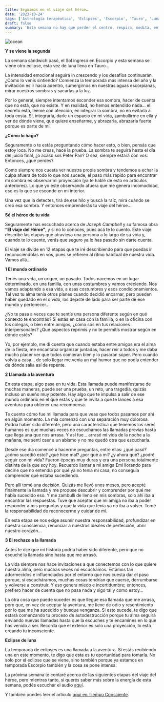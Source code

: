 ```yaml
---
title: Seguimos en el viaje del héroe…
date: '2023-10-24'
tags: ['Astrología terapéutica', 'Eclipses', 'Escorpio', 'Tauro', 'Luna', 'Héroe y llamada']
draft: false
summary: 'Esta semana no hay que perder el centro, respira, medita, enfócate en tu interior, esto será clave.'
---
```


<Image alt="ocean" src="/static/images/Blog/Tiempo-consciente/heroe.jpg" width={750} height={500} />

**Y se viene la segunda**

La semana sándwich pasó, el Sol ingresó en Escorpio y esta semana se viene otro eclipse, esta vez de luna llena en Tauro…

La intensidad emocional seguirá in crescendo y los desafíos continuarán. ¿Cómo lo venís sintiendo? Comienza la temporada más intensa del año y la invitación es ir hacia adentro, sumergirnos en nuestras aguas escorpianas, mirar nuestras sombras y sacarlas a la luz.

Por lo general, siempre intentamos esconder esa sombra, hacer de cuenta que no está, que no existe. Y en realidad, no hemos entendido nada… el secreto está, léeme con atención, en integrar la sombra, no en evitarla a toda costa. Sí, integrarla, darle un espacio en mi vida, zambullirme en ella y ver de dónde viene, qué quiere enseñarme, y abrazarla, abrazarla fuerte porque es parte de mí.

**¿Cómo lo hago?**

Seguramente o te estás preguntando cómo hacer esto, o bien, pensás que estoy loca. No me creas, hacé la prueba. La sombra te seguirá hasta el día del juicio final, ¿o acaso sos Peter Pan? O sea, siempre estará con vos. Entonces, ¿qué perdés?

Como siempre nos cuesta ver nuestra propia sombra y tendemos a echar la culpa afuera de todo lo que nos sucede, el paso más rápido para encontrar mi sombra es observar mi proyección (ya te hablé de esto en artículos anteriores). Lo que yo esté observando afuera que me genera incomodidad, eso es lo que se esconde en mi interior.

Una vez que la detectes, tirá de ese hilo y buscá la raíz, mirá cuándo se creó esa sombra. Y entonces emprenderás tu viaje del héroe…

**Sé el héroe de tu vida**

Seguramente has escuchado acerca de _Joseph Campbell_ y su famosa obra **“El viaje del Héroe”**, y si no lo conoces, pues acá te lo cuento. Este viaje describe las etapas que atraviesa una persona a lo largo de su vida y, cuando te lo cuente, verás que seguro ya lo has pasado sin darte cuenta.

El viaje se divide en 12 etapas que te iré describiendo para que puedas ir reconociéndolas en vos, pues se refieren al ritmo habitual de nuestra vida. Vamos allá…

**1 El mundo ordinario**

Tenés una vida, un origen, un pasado. Todos nacemos en un lugar determinado, en una familia, con unas costumbres y vamos creciendo. Nos vamos adaptando a esa vida, a esas costumbres y esos condicionamientos. Tal vez tu alma tenía otros planes cuando decidió encarnar, pero pueden haber quedado en el olvido, los dejaste de lado para ser parte de ese mundo y pertenecer…

¿No te pasa a veces que te sentís una persona diferente según en qué contexto te encontrás? Si estás en casa con la familia, o en la oficina con los colegas, o bien entre amigos, ¿cómo sos en tus relaciones interpersonales? ¿Qué aspectos reprimís y no te permitís mostrar según en dónde estés?

Yo, por ejemplo, me di cuenta que cuando estaba entre amigos era el alma de la fiesta, me encantaba organizar juntadas, hacer reír a todos y me daba mucho placer ver que todos comieran bien y lo pasaran súper. Pero cuando volvía a casa… de solo llegar me venía un mal humor que no podía entender de dónde salía así de repente.

**2 Llamada a la aventura**

En esta etapa, algo pasa en tu vida. Esta llamada puede manifestarse de muchas maneras, puede ser una prueba, un reto, una tragedia, quizás incluso un sueño muy potente. Hay algo que te impulsa a salir de ese mundo ordinario en el que estás y que te invita a que te lances a esa aventura para obtener una recompensa.

Te cuento cómo fue mi llamada para que veas que todos pasamos por ahí en algún momento. La mía comenzó con una separación muy dolorosa. Podría haber sido diferente, pero una característica que tenemos los seres humanos es que muchas veces no escuchamos las llamadas previas hasta que llega una que nos arrasa. Y así fue… arrasó mi vida de la noche a la mañana, me sentí caer a un abismo y no me quedó otra que escucharla.

Desde ese día comencé a hacerme preguntas, entre ellas: ¿qué pasó? ¿cómo sucedió esto? ¿qué hice mal? ¿por qué a mí? ¿y ahora qué? ¿podré seguir con mi vida? Fueron épocas muy duras y era una persona totalmente distinta de la que soy hoy. Recuerdo llamar a mi amiga Emi llorando para decirle que no entendía por qué ya no tenía mi casa, no conseguía comprender qué estaba sucediendo.

Pero allí tomé una decisión. Quizás me llevó unos meses, pero acepté finalmente la llamada y me propuse descubrir y comprender por qué me había sucedido eso. Y me zambullí de lleno en mis sombras, solo ahí iba a encontrar las respuestas. Tuve que aceptar que mi amiga no iba a poder responder a mis preguntas y que la vida que tenía ya no iba a volver. Tomé la responsabilidad de reconocerme y cuidar de mí.

En esta etapa se nos exige asumir nuestra responsabilidad, profundizar en nuestra consciencia, renunciar a nuestros ideales de perfección, abrir nuestro corazón…

**3 El rechazo a la llamada**

Antes te dije que mi historia podría haber sido diferente, pero que no escuché la llamada sino hasta que me arrasó.

La vida siempre nos hace invitaciones a que conectemos con lo que quiere nuestra alma, pero muchas veces no escuchamos. Estamos tan adormecidos e influenciados por el entorno que nos cuesta dar el paso porque, si escucháramos, muchas cosas tendrían que caerse, derrumbarse y volverse a construir. Y eso genera miedo e incertidumbre; entonces, prefiero hacer de cuenta que no pasa nada y sigo tal y como estoy…

La otra cosa que puede suceder es que llegue esa llamada que me arrasa, pero que, en vez de aceptar la aventura, me llene de odio y resentimiento por lo que me ha sucedido y busque venganza. Si esto sucede, te digo que estará comenzando tu proceso de autodestrucción porque tu alma seguirá enviando nuevas llamadas hasta que la escuches y te encamines en lo que has venido a ser. Recordá que el exterior es solo una proyección, lo está creando tu inconsciente.

**Eclipse de luna**

La temporada de eclipses es una llamada a la aventura. Si estás recibiendo una en este momento, te digo que esta es tu oportunidad para tomarla. No solo por el eclipse que se viene, sino también porque ya estamos en temporada Escorpio también y la cosa se pone intensa.

La próxima semana te contaré acerca de las siguientes etapas del viaje del héroe, pero mientras tanto, si querés saber más sobre la energía de esta semana, podés escuchar el audio [aquí](https://t.me/+FAsF6NBDMnU5NDQ8).

Y también puedes leer el artículo [aquí en Tiempo Consciente](https://tiempoconsciente.com/el_viaje_del_heroe/).
